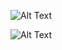 ![Alt Text](https://thumbnails-photos.amazon.com/v1/thumbnail/unS8zWYXQXGH4sCy7hiqiQ?viewBox=1018%2C468&ownerId=A2AYVMD0IY49XE)




![Alt Text](https://thumbnails-photos.amazon.com/v1/thumbnail/unS8zWYXQXGH4sCy7hiqiQ?ownerId=A2AYVMD0IY49XE&viewBox=1370%2C630&groupShareToken=NbSw6_PaRmKt3OMq4k6xjg.sUAhK9BLSVYTEcK7MF3-Bo)